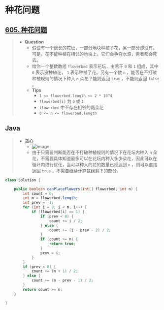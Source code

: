 # 种花问题

## [605. 种花问题](https://leetcode.cn/problems/can-place-flowers/)

> - **Question**
>   - 假设有一个很长的花坛，一部分地块种植了花，另一部分却没有。可是，花不能种植在相邻的地块上，它们会争夺水源，两者都会死去。
>   - 给你一个整数数组 `flowerbed` 表示花坛，由若干 `0` 和 `1` 组成，其中 `0` 表示没种植花， `1` 表示种植了花。另有一个数 `n` ，能否在不打破种植规则的情况下种入 `n` 朵花？能则返回 `true` ，不能则返回 `false` 。
>   - **Tips**
>     - `1 <= flowerbed.length <= 2 * 10^4`
>     - `flowerbed[i]` 为 `0` 或 `1`
>     - `flowerbed` 中不存在相邻的两朵花
>     - `0 <= n <= flowerbed.length`

## Java

> - **贪心**
>   - ![image](./images/种花问题.png)
>   - 由于只需要判断能否在不打破种植规则的情况下在花坛内种入 `n` 朵花，不需要具体知道最多可以在花坛内种入多少朵花，因此可以在循环内进行优化，当可以种入的花的数量已经达到 `n` ，则可以直接返回 `true` ，不需要继续计算数组剩下的部分。

```java
class Solution {

    public boolean canPlaceFlowers(int[] flowerbed, int n) {
        int count = 0;
        int m = flowerbed.length;
        int prev = -1;
        for (int i = 0; i < m; i++) {
            if (flowerbed[i] == 1) {
                if (prev < 0) {
                    count += i / 2;
                } else {
                    count += (i - prev - 2) / 2;
                }
                if (count >= n) {
                    return true;
                }
                prev = i;
            }
        }
        if (prev < 0) {
            count += (m + 1) / 2;
        } else {
            count += (m - prev - 1) / 2;
        }
        return count >= n;
    }

}
```
